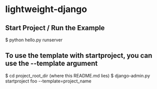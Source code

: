 # lightweight-django

## Start Project / Run the Example

$ python hello.py runserver


## To use the template with startproject, you can use the --template argument 

$ cd project_root_dir (where this README.md lies)
$ django-admin.py startproject foo --template=project_name